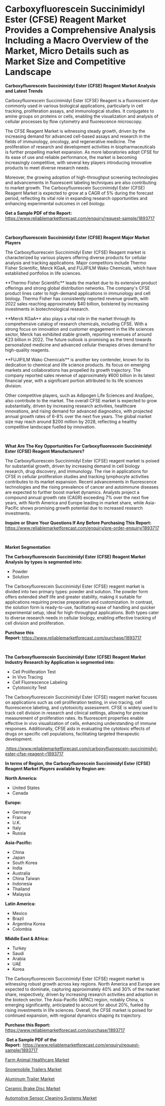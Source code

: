 <p><h1>Carboxyfluorescein Succinimidyl Ester (CFSE) Reagent Market Provides a Comprehensive Analysis Including a Macro Overview of the Market, Micro Details such as Market Size and Competitive Landscape</h1></p><p><strong>Carboxyfluorescein Succinimidyl Ester (CFSE) Reagent Market Analysis and Latest Trends</strong></p>
<p><p>Carboxyfluorescein Succinimidyl Ester (CFSE) Reagent is a fluorescent dye commonly used in various biological applications, particularly in cell tracking, proliferation assays, and immunological studies. It conjugates to amine groups on proteins or cells, enabling the visualization and analysis of cellular processes by flow cytometry and fluorescence microscopy.</p><p>The CFSE Reagent Market is witnessing steady growth, driven by the increasing demand for advanced cell-based assays and research in the fields of immunology, oncology, and regenerative medicine. The proliferation of research and development activities in biopharmaceuticals is further propelling market expansion. As more laboratories adopt CFSE for its ease of use and reliable performance, the market is becoming increasingly competitive, with several key players introducing innovative products to meet diverse research needs.</p><p>Moreover, the growing adoption of high-throughput screening technologies and advancements in fluorescent labeling techniques are also contributing to market growth. The Carboxyfluorescein Succinimidyl Ester (CFSE) Reagent Market is expected to grow at a CAGR of 5% during the forecast period, reflecting its vital role in expanding research opportunities and enhancing experimental outcomes in cell biology.</p></p>
<p><strong>Get a Sample PDF of the Report:&nbsp;</strong> <a href="https://www.reliablemarketforecast.com/enquiry/request-sample/1893717?utm_campaign=2195&utm_medium=2&utm_source=Github&utm_content=ia&utm_term=04022025&utm_id=carboxyfluorescein-succinimidyl-ester-cfse-reagent">https://www.reliablemarketforecast.com/enquiry/request-sample/1893717</a></p>
<p>&nbsp;</p>
<p><strong>Carboxyfluorescein Succinimidyl Ester (CFSE) Reagent Major Market Players</strong></p>
<p><p>The Carboxyfluorescein Succinimidyl Ester (CFSE) Reagent market is characterized by various players offering diverse products for cellular analysis and tracking applications. Major competitors include Thermo Fisher Scientific, Merck KGaA, and FUJIFILM Wako Chemicals, which have established portfolios in life sciences.</p><p>**Thermo Fisher Scientific** leads the market due to its extensive product offerings and strong global distribution networks. The company's CFSE product lines cater to high-demand applications in immunology and cell biology. Thermo Fisher has consistently reported revenue growth, with 2022 sales reaching approximately $40 billion, bolstered by increasing investments in biotechnological research.</p><p>**Merck KGaA** also plays a vital role in the market through its comprehensive catalog of research chemicals, including CFSE. With a strong focus on innovation and customer engagement in the life sciences sector, Merck has exhibited stable growth, reporting revenues of around €23 billion in 2022. The future outlook is promising as the trend towards personalized medicine and advanced cellular therapies drives demand for high-quality reagents.</p><p>**FUJIFILM Wako Chemicals** is another key contender, known for its dedication to chemical and life science products. Its focus on emerging markets and collaborations has propelled its growth trajectory. The company reported sales revenue of approximately ¥600 billion in its latest financial year, with a significant portion attributed to its life sciences division.</p><p>Other competitive players, such as Adipogen Life Sciences and AnaSpec, also contribute to the market. The overall CFSE market is expected to grow substantially, driven by increasing research activities, healthcare innovations, and rising demand for advanced diagnostics, with projected annual growth rates of 6-8% over the next five years. The global market size may reach around $200 million by 2028, reflecting a healthy competitive landscape fuelled by innovation.</p></p>
<p>&nbsp;</p>
<p><strong>What Are The Key Opportunities For Carboxyfluorescein Succinimidyl Ester (CFSE) Reagent Manufacturers?</strong></p>
<p><p>The Carboxyfluorescein Succinimidyl Ester (CFSE) reagent market is poised for substantial growth, driven by increasing demand in cell biology research, drug discovery, and immunology. The rise in applications for CFSE in cellular proliferation studies and tracking lymphocyte activities contributes to its market expansion. Recent advancements in fluorescence technologies and the rising prevalence of cancer and autoimmune diseases are expected to further boost market dynamics. Analysts project a compound annual growth rate (CAGR) exceeding 7% over the next five years, with North America and Europe leading in market share, while Asia-Pacific shows promising growth potential due to increased research investments.</p></p>
<p><strong>Inquire or Share Your Questions If Any Before Purchasing This Report:</strong> <a href="https://www.reliablemarketforecast.com/enquiry/pre-order-enquiry/1893717?utm_campaign=2195&utm_medium=2&utm_source=Github&utm_content=ia&utm_term=04022025&utm_id=carboxyfluorescein-succinimidyl-ester-cfse-reagent">https://www.reliablemarketforecast.com/enquiry/pre-order-enquiry/1893717</a></p>
<p>&nbsp;</p>
<p><strong>Market Segmentation</strong></p>
<p><strong>The Carboxyfluorescein Succinimidyl Ester (CFSE) Reagent Market Analysis by types is segmented into:</strong></p>
<p><ul><li>Powder</li><li>Solution</li></ul></p>
<p><p>The Carboxyfluorescein Succinimidyl Ester (CFSE) reagent market is divided into two primary types: powder and solution. The powder form offers extended shelf life and greater stability, making it suitable for applications requiring precise preparation and customization. In contrast, the solution form is ready-to-use, facilitating ease of handling and quicker experimental setup, ideal for high-throughput applications. Both types cater to diverse research needs in cellular biology, enabling effective tracking of cell division and proliferation.</p></p>
<p><strong>Purchase this Report:&nbsp;</strong><a href="https://www.reliablemarketforecast.com/purchase/1893717?utm_campaign=2195&utm_medium=2&utm_source=Github&utm_content=ia&utm_term=04022025&utm_id=carboxyfluorescein-succinimidyl-ester-cfse-reagent">https://www.reliablemarketforecast.com/purchase/1893717</a></p>
<p>&nbsp;</p>
<p><strong>The Carboxyfluorescein Succinimidyl Ester (CFSE) Reagent Market Industry Research by Application is segmented into:</strong></p>
<p><ul><li>Cell Proliferation Test</li><li>In Vivo Tracing</li><li>Cell Fluorescence Labeling</li><li>Cytotoxicity Test</li></ul></p>
<p><p>The Carboxyfluorescein Succinimidyl Ester (CFSE) reagent market focuses on applications such as cell proliferation testing, in vivo tracing, cell fluorescence labeling, and cytotoxicity assessment. CFSE is widely used to track cell division in research and clinical settings, allowing for precise measurement of proliferation rates. Its fluorescent properties enable effective in vivo visualization of cells, enhancing understanding of immune responses. Additionally, CFSE aids in evaluating the cytotoxic effects of drugs on specific cell populations, facilitating targeted therapeutic development.</p></p>
<p><a href="https://www.reliablemarketforecast.com/carboxyfluorescein-succinimidyl-ester-cfse-reagent-r1893717?utm_campaign=2195&utm_medium=2&utm_source=Github&utm_content=ia&utm_term=04022025&utm_id=carboxyfluorescein-succinimidyl-ester-cfse-reagent">&nbsp;https://www.reliablemarketforecast.com/carboxyfluorescein-succinimidyl-ester-cfse-reagent-r1893717</a></p>
<p><strong>In terms of Region, the Carboxyfluorescein Succinimidyl Ester (CFSE) Reagent Market Players available by Region are:</strong></p>
<p>
    <p> <strong> North America: </strong>
        <ul>
            <li>United States</li>
            <li>Canada</li>
        </ul>
        </p> 
    <p> <strong> Europe: </strong>
        <ul>
            <li>Germany</li>
            <li>France</li>
            <li>U.K.</li>
            <li>Italy</li>
            <li>Russia</li>
        </ul>
        </p> 
    <p> <strong> Asia-Pacific: </strong>
        <ul>
            <li>China</li>
            <li>Japan</li>
            <li>South Korea</li>
            <li>India</li>
            <li>Australia</li>
            <li>China Taiwan</li>
            <li>Indonesia</li>
            <li>Thailand</li>
            <li>Malaysia</li>
        </ul>
        </p> 
    <p> <strong> Latin America: </strong>
        <ul>
            <li>Mexico</li>
            <li>Brazil</li>
            <li>Argentina Korea</li>
            <li>Colombia</li>
        </ul>
        </p> 
    <p> <strong> Middle East & Africa: </strong>
        <ul>
            <li>Turkey</li>
            <li>Saudi</li>
            <li>Arabia</li>
            <li>UAE</li>
            <li>Korea</li>
        </ul>
    </p>
    </p>
<p><p>The Carboxyfluorescein Succinimidyl Ester (CFSE) reagent market is witnessing robust growth across key regions. North America and Europe are expected to dominate, capturing approximately 40% and 30% of the market share, respectively, driven by increasing research activities and adoption in the biotech sector. The Asia-Pacific (APAC) region, notably China, is emerging significantly, anticipated to account for about 20%, fueled by rising investments in life sciences. Overall, the CFSE market is poised for continued expansion, with regional dynamics shaping its trajectory.</p></p>
<p><strong>Purchase this Report: </strong><a href="https://www.reliablemarketforecast.com/purchase/1893717?utm_campaign=2195&utm_medium=2&utm_source=Github&utm_content=ia&utm_term=04022025&utm_id=carboxyfluorescein-succinimidyl-ester-cfse-reagent">https://www.reliablemarketforecast.com/purchase/1893717</a></p>
<p>&nbsp;<strong>Get a Sample PDF of the Report:&nbsp;&nbsp;</strong><a href="https://www.reliablemarketforecast.com/enquiry/request-sample/1893717?utm_campaign=2195&utm_medium=2&utm_source=Github&utm_content=ia&utm_term=04022025&utm_id=carboxyfluorescein-succinimidyl-ester-cfse-reagent">https://www.reliablemarketforecast.com/enquiry/request-sample/1893717</a></p>
<p><strong></strong></p>
<p><p><a href="https://www.linkedin.com/pulse/competitive-landscape-farm-animal-healthcare-market-analyzing-izftc?utm_campaign=2195&utm_medium=2&utm_source=Github&utm_content=ia&utm_term=04022025&utm_id=carboxyfluorescein-succinimidyl-ester-cfse-reagent">Farm Animal Healthcare Market</a></p><p><a href="https://www.linkedin.com/pulse/snowmobile-trailers-market-analysis-report-2025-2032-yo77e?utm_campaign=2195&utm_medium=2&utm_source=Github&utm_content=ia&utm_term=04022025&utm_id=carboxyfluorescein-succinimidyl-ester-cfse-reagent">Snowmobile Trailers Market</a></p><p><a href="https://www.linkedin.com/pulse/report-impact-latest-trends-aluminum-trailer-market-growth-juqye?utm_campaign=2195&utm_medium=2&utm_source=Github&utm_content=ia&utm_term=04022025&utm_id=carboxyfluorescein-succinimidyl-ester-cfse-reagent">Aluminum Trailer Market</a></p><p><a href="https://www.linkedin.com/pulse/ceramic-brake-disc-industry-insights-report-analyzing-market-k9qoe?utm_campaign=2195&utm_medium=2&utm_source=Github&utm_content=ia&utm_term=04022025&utm_id=carboxyfluorescein-succinimidyl-ester-cfse-reagent">Ceramic Brake Disc Market</a></p><p><a href="https://www.linkedin.com/pulse/strategic-insights-global-automotive-sensor-cleaning-systems-tdkbc?utm_campaign=2195&utm_medium=2&utm_source=Github&utm_content=ia&utm_term=04022025&utm_id=carboxyfluorescein-succinimidyl-ester-cfse-reagent">Automotive Sensor Cleaning Systems Market</a></p></p>
